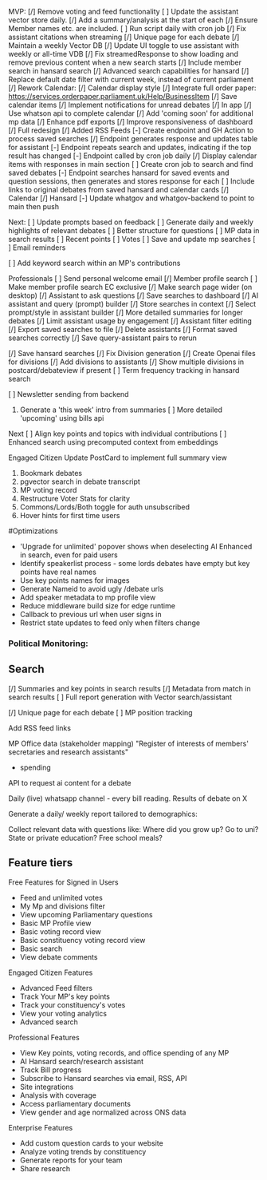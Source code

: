 MVP:
[/] Remove voting and feed functionality
[ ] Update the assistant vector store daily. 
      [/] Add a summary/analysis at the start of each
      [/] Ensure Member names etc. are included.
      [ ] Run script daily with cron job
[/] Fix assistant citations when streaming
[/] Unique page for each debate
[/] Maintain a weekly Vector DB
[/] Update UI toggle to use assistant with weekly or all-time VDB
[/] Fix streamedResponse to show loading and remove previous content when a new search starts
[/] Include member search in hansard search
      [/] Advanced search capabilities for hansard
[/] Replace default date filter with current week, instead of current parliament
[/] Rework Calendar: 
      [/] Calendar display style
      [/] Integrate full order paper: https://services.orderpaper.parliament.uk/Help/BusinessItem
      [/] Save calendar items
[/] Implement notifications for unread debates
      [/] In app
[/] Use whatson api to complete calendar
[/] Add 'coming soon' for additional mp data
[/] Enhance pdf exports
[/] Improve responsiveness of dashboard
      [/] Full redesign
      [/] Added RSS Feeds
[-] Create endpoint and GH Action to process saved searches
      [/] Endpoint generates response and updates table for assistant
      [-] Endpoint repeats search and updates, indicating if the top result has changed
      [-] Endpoint called by cron job daily
      [/] Display calendar items with responses in main section
[ ] Create cron job to search and find saved debates
      [-] Endpoint searches hansard for saved events and question sessions, then generates and stores response for each
[ ] Include links to original debates from saved hansard and calendar cards
      [/] Calendar
      [/] Hansard
[-] Update whatgov and whatgov-backend to point to main then push

Next:
[ ] Update prompts based on feedback
[ ] Generate daily and weekly highlights of relevant debates
[ ] Better structure for questions
[ ] MP data in search results
      [ ] Recent points
      [ ] Votes 
      [ ] Save and update mp searches
[ ] Email reminders


[ ] Add keyword search within an MP's contributions

Professionals
[ ] Send personal welcome email
[/] Member profile search 
[ ] Make member profile search EC exclusive
[/] Make search page wider (on desktop)
[/] Assistant to ask questions
[/] Save searches to dashboard
[/] AI assistant and query (prompt) builder
[/] Store searches in context
[/] Select prompt/style in assistant builder
[/] More detailed summaries for longer debates 
[/] Limit assistant usage by engagement
[/] Assistant filter editing
[/] Export saved searches to file
[/] Delete assistants
[/] Format saved searches correctly
[/] Save query-assistant pairs to rerun

[/] Save hansard searches
[/] Fix Division generation
[/] Create Openai files for divisions
[/] Add divisions to assistants
[/] Show multiple divisions in postcard/debateview if present
[ ] Term frequency tracking in hansard search

[ ] Newsletter sending from backend
   1) Generate a 'this week' intro from summaries
[ ] More detailed 'upcoming' using bills api

Next
[ ] Align key points and topics with individual contributions
[ ] Enhanced search using precomputed context from embeddings

Engaged Citizen
Update PostCard to implement full summary view
1) Bookmark debates
2) pgvector search in debate transcript
3) MP voting record
4) Restructure Voter Stats for clarity
5) Commons/Lords/Both toggle for auth unsubscribed
6) Hover hints for first time users

#Optimizations
- 'Upgrade for unlimited' popover shows when deselecting AI Enhanced in search, even for paid users
- Identify speakerlist process - some lords debates have empty but key points have real names
- Use key points names for images
- Generate Nameid to avoid ugly /debate urls
- Add speaker metadata to mp profile view
- Reduce middleware build size for edge runtime
- Callback to previous url when user signs in
- Restrict state updates to feed only when filters change

### Political Monitoring:
## Search
[/] Summaries and key points in search results
[/] Metadata from match in search results
[ ] Full report generation with Vector search/assistant

[/] Unique page for each debate
[ ] MP position tracking

Add RSS feed links

MP Office data (stakeholder mapping)
"Register of interests of members' secretaries and research assistants"
+ spending

API to request ai content for a debate

Daily (live) whatsapp channel - every bill reading. Results of debate on X

Generate a daily/ weekly report tailored to demographics:

Collect relevant data with questions like:
Where did you grow up?
Go to uni?
State or private education?
Free school meals?


## Feature tiers
Free Features for Signed in Users
- Feed and unlimited votes
- My Mp and divisions filter
- View upcoming Parliamentary questions
- Basic MP Profile view
- Basic voting record view
- Basic constituency voting record view
- Basic search
- View debate comments

Engaged Citizen Features
- Advanced Feed filters
- Track Your MP's key points
- Track your constituency's votes
- View your voting analytics
- Advanced search

Professional Features
- View Key points, voting records, and office spending of any MP
- AI Hansard search/research assistant
- Track Bill progress
- Subscribe to Hansard searches via email, RSS, API
- Site integrations
- Analysis with coverage
- Access parliamentary documents
- View gender and age normalized across ONS data

Enterprise Features
- Add custom question cards to your website
- Analyze voting trends by constituency
- Generate reports for your team
- Share research